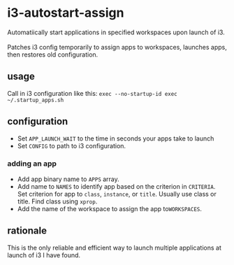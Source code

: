 # i3-autostart-assign
Automatiically start applications in specified workspaces upon launch of i3. <br><br>
Patches i3 config temporarily to assign apps to workspaces, launches apps, then restores old configuration.

## usage
Call in i3 configuration like this:
`exec --no-startup-id exec ~/.startup_apps.sh`

## configuration
* Set `APP_LAUNCH_WAIT` to the time in seconds your apps take to launch
* Set `CONFIG` to path to i3 configuration.

### adding an app
* Add app binary name to `APPS` array.
* Add name to `NAMES` to identify app based on the criterion in `CRITERIA`. <br>
  Set criterion for app to `class`, `instance`, or `title`.
  Usually use class or title. Find class using `xprop`.
* Add the name of the workspace to assign the app to`WORKSPACES`.

## rationale
This is the only reliable and efficient way to launch multiple applications at launch of i3 I have found.
